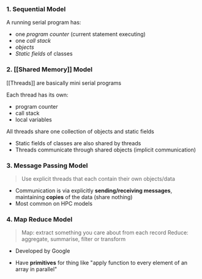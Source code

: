 ### 1. Sequential Model

A running serial program has:
- one *program counter* (current statement executing)
- one *call stack* 
- *objects*
- *Static fields* of classes

### 2. [[Shared Memory]] Model

[[Threads]] are basically mini serial programs 

Each thread has its own: 
- program counter 
- call stack 
- local variables

All threads share one collection of objects and static fields
- Static fields of classes are also shared by threads
- Threads communicate through shared objects (implicit communication)

### 3. Message Passing Model
 
>Use explicit threads that each contain their own objects/data

- Communication is via explicitly **sending/receiving messages**, maintaining **copies** of the data (share nothing)
- Most common on HPC models

### 4. Map Reduce Model

> Map: extract something you care about from each record
> Reduce: aggregate, summarise, filter or transform

- Developed by Google

- Have **primitives** for thing like "apply function to every element of an array in parallel"

